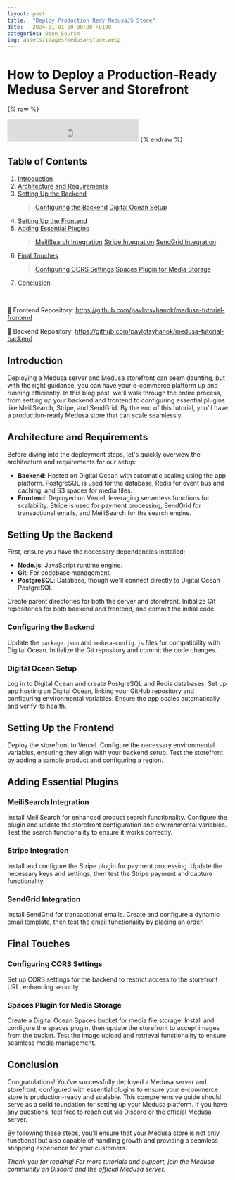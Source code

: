 ```yaml
---
layout: post
title:  "Deploy Production Redy MedusaJS Store"
date:   2024-01-01 00:00:00 +0100
categories: Open_Source
img: assets/images/medusa-store.webp
---
```



# How to Deploy a Production-Ready Medusa Server and Storefront



{% raw %}
<iframe frameborder="no" border="0" marginwidth="0" marginheight="0" width="298" height="52" src="http://music.163.com/outchain/player?type=2&id=29750802&auto=0&height=32"></iframe>
{% endraw %}


## Table of Contents
1. [Introduction](#introduction)
2. [Architecture and Requirements](#architecture-and-requirements)
3. [Setting Up the Backend](#setting-up-the-backend)
    >[Configuring the Backend](#configuring-the-backend)
    >[Digital Ocean Setup](#digital-ocean-setup)
4. [Setting Up the Frontend](#setting-up-the-frontend)
5. [Adding Essential Plugins](#adding-essential-plugins)
   >[MeiliSearch Integration](#meilisearch-integration)
   >[Stripe Integration](#stripe-integration)
   >[SendGrid Integration](#sendgrid-integration)
6. [Final Touches](#final-touches)
   >[Configuring CORS Settings](#configuring-cors-settings)
   >[Spaces Plugin for Media Storage](#spaces-plugin-for-media-storage)
7. [Conclusion](#conclusion)

<br>

🔗 Frontend Repository: https://github.com/pavlotsyhanok/medusa-tutorial-frontend

🔗 Backend Repository: https://github.com/pavlotsyhanok/medusa-tutorial-backend

## Introduction
Deploying a Medusa server and Medusa storefront can seem daunting, but with the right guidance, you can have your e-commerce platform up and running efficiently. In this blog post, we'll walk through the entire process, from setting up your backend and frontend to configuring essential plugins like MeiliSearch, Stripe, and SendGrid. By the end of this tutorial, you'll have a production-ready Medusa store that can scale seamlessly.

## Architecture and Requirements
Before diving into the deployment steps, let's quickly overview the architecture and requirements for our setup:
- **Backend**: Hosted on Digital Ocean with automatic scaling using the app platform. PostgreSQL is used for the database, Redis for event bus and caching, and S3 spaces for media files.
- **Frontend**: Deployed on Vercel, leveraging serverless functions for scalability. Stripe is used for payment processing, SendGrid for transactional emails, and MeiliSearch for the search engine.

## Setting Up the Backend
First, ensure you have the necessary dependencies installed:
- **Node.js**: JavaScript runtime engine.
- **Git**: For codebase management.
- **PostgreSQL**: Database, though we'll connect directly to Digital Ocean PostgreSQL.

Create parent directories for both the server and storefront. Initialize Git repositories for both backend and frontend, and commit the initial code.

### Configuring the Backend
Update the `package.json` and `medusa-config.js` files for compatibility with Digital Ocean. Initialize the Git repository and commit the code changes. 

### Digital Ocean Setup
Log in to Digital Ocean and create PostgreSQL and Redis databases. Set up app hosting on Digital Ocean, linking your GitHub repository and configuring environmental variables. Ensure the app scales automatically and verify its health.

## Setting Up the Frontend
Deploy the storefront to Vercel. Configure the necessary environmental variables, ensuring they align with your backend setup. Test the storefront by adding a sample product and configuring a region.

## Adding Essential Plugins
### MeiliSearch Integration
Install MeiliSearch for enhanced product search functionality. Configure the plugin and update the storefront configuration and environmental variables. Test the search functionality to ensure it works correctly.

### Stripe Integration
Install and configure the Stripe plugin for payment processing. Update the necessary keys and settings, then test the Stripe payment and capture functionality.

### SendGrid Integration
Install SendGrid for transactional emails. Create and configure a dynamic email template, then test the email functionality by placing an order.

## Final Touches
### Configuring CORS Settings
Set up CORS settings for the backend to restrict access to the storefront URL, enhancing security.

### Spaces Plugin for Media Storage
Create a Digital Ocean Spaces bucket for media file storage. Install and configure the spaces plugin, then update the storefront to accept images from the bucket. Test the image upload and retrieval functionality to ensure seamless media management.

## Conclusion
Congratulations! You've successfully deployed a Medusa server and storefront, configured with essential plugins to ensure your e-commerce store is production-ready and scalable. This comprehensive guide should serve as a solid foundation for setting up your Medusa platform. If you have any questions, feel free to reach out via Discord or the official Medusa server.

By following these steps, you'll ensure that your Medusa store is not only functional but also capable of handling growth and providing a seamless shopping experience for your customers.

<em>Thank you for reading! For more tutorials and support, join the Medusa community on Discord and the official Medusa server.</em>
